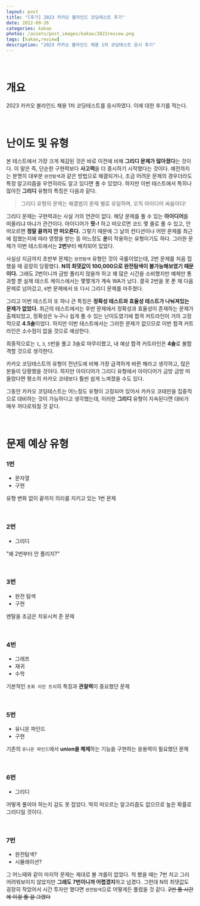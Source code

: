 ```yaml
---
layout: post
title: "[후기] 2023 카카오 블라인드 코딩테스트 후기"
date: 2022-09-26
categories: kakao
photos: /assets/post_images/kakao/2022review.png
tags: [kakao,review]
description: "2023 카카오 블라인드 채용 1차 코딩테스트 응시 후기"
---
```


<br>

# 개요

2023 카카오 블라인드 채용 1차 코딩테스트를 응시하였다. 이에 대한 후기를 적는다.

<br>

# 난이도 및 유형

본 테스트에서 가장 크게 체감된 것은 바로 이전에 비해 **그리디 문제가 많아졌다**는 것이다. 이 말은 즉, 단순한 구현력보다 **사고력**을 더 중시하기 시작했다는 것이다. 예전까지는 분명히 대부분 `완전탐색`과 같은 방법으로 해결되거나, 조금 어려운 문제의 경우더라도 특정 알고리즘을 우연히라도 알고 있다면 풀 수 있었다. 하지만 이번 테스트에서 특히나 많아진 **그리디** 유형의 특징은 다음과 같다.

> 그리디 유형의 문제는 해결법이 문제 별로 유일하며, 오직 아이디어 싸움이다!

그리디 문제는 구현력과는 사실 거의 연관이 없다. 해당 문제를 풀 수 있는 **아이디어**를 떠올리냐 마냐가 관건이다. 아이디어가 **팟-!** 하고 떠오르면 코드 몇 줄로 풀 수 있고, 안 떠오르면 **정말 끝까지 안 떠오른다.** 그렇기 때문에 그 날의 컨디션이나 어떤 문제를 최근에 접했는지에 따라 영향을 받는 등 어느정도 **운**이 작용하는 유형이기도 하다. 그러한 문제가 이번 테스트에서는 **2번**부터 배치되어 있었다.

사실상 지금까지 초반부 문제는 `완전탐색` 유형인 것이 국룰이었는데, 2번 문제를 처음 접했을 때 굉장히 당황했다. **N의 최댓값이 100,000으로 완전탐색이 불가능해보였기 때문이다.** 그래도 2번이니까 금방 풀리지 않을까 하고 꽤 많은 시간을 소비했지만 예제만 통과할 뿐 실제 테스트 케이스에서는 몇몇개가 계속 WA가 났다. 결국 2번을 못 푼 채 다음 문제로 넘어갔고, `6`번 문제에서 또 다시 그리디 문제를 마주쳤다.

그리고 이번 테스트의 또 하나 큰 특징은 **정확성 테스트와 효율성 테스트가 나눠져있는 문제가 없었다.** 최근의 테스트에서는 후반 문제에서 정확성과 효율성이 존재하는 문제가 출제되었고, 정확성은 누구나 쉽게 풀 수 있는 난이도였기에 합격 커트라인이 거의 고정적으로 **4.5솔**이었다. 하지만 이번 테스트에서는 그러한 문제가 없으므로 이번 합격 커트라인은 소수점이 없을 것으로 예상한다.

최종적으로는 `1`, `3`, `5`번을 풀고 3솔로 마무리했고, 내 예상 합격 커트라인은 **4솔**로 불합격할 것으로 생각한다.

카카오 코딩테스트의 유형이 전년도에 비해 가장 급격하게 바뀐 해라고 생각하고, 많은 분들이 당황했을 것이다. 하지만 아이디어가 그리디 유형에서 아이디어가 금방 금방 떠올랐다면 평소의 카카오 코테보다 훨씬 쉽게 느껴졌을 수도 있다. 

그동안 카카오 코딩테스트는 어느정도 유형이 고정되어 있어서 카카오 코테만을 집중적으로 대비하는 것이 가능하다고 생각했는데, 이러한 **그리디** 유형이 지속된다면 대비가 매우 까다로워질 것 같다.

<br>

# 문제 예상 유형

### 1번

- 문자열
- 구현

유형 변화 없이 끝까지 의리를 지키고 있는 1번 문제

<br>

### 2번

- 그리디

"왜 2번부터 안 풀리지?"

<br>

### 3번

- 완전 탐색
- 구현

멘탈을 조금은 치유시켜 준 문제

<br>

### 4번

- 그래프
- 재귀
- 수학

기본적인 `포화 이진 트리`의 특징과 **관찰력**이 중요했던 문제

<br>

### 5번

- 유니온 파인드
- 구현

기존의 `유니온 파인드`에서 **union을 해제**하는 기능을 구현하는 응용력이 필요했던 문제

<br>

### 6번

- 그리디

어떻게 풀어야 하는지 감도 못 잡았다. 딱히 떠오르는 알고리즘도 없으므로 높은 확률로 그리디일 것이다.

<br>

### 7번

- 완전탐색?
- 시뮬레이션?

그 어느때와 같이 마지막 문제는 제대로 볼 겨를이 없었다. 척 봤을 때는 7번 치고 그리 어려워보이지 않았지만 **그래도 7번이니까 어렵겠지**하고 넘겼다. 그런데 N의 최댓값도 굉장히 작았어서 시간 투자만 했다면 `완전탐색`으로 어떻게든 풀렸을 것 같다. ~~2번 풀 시간에 이걸 풀 걸 그랬다~~
